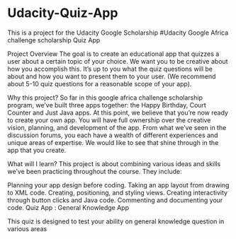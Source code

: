 # Udacity-Quiz-App
This is a project for the Udacity Google Scholarship
#Udacity Google Africa challenge scholarship Quiz App

Project Overview The goal is to create an educational app that quizzes a user about a certain topic of your choice. We want you to be creative about how you accomplish this. It’s up to you what the quiz questions will be about and how you want to present them to your user. (We recommend about 5-10 quiz questions for a reasonable scope of your app).

Why this project? So far in this google africa challenge scholarship program, we’ve built three apps together: the Happy Birthday, Court Counter and Just Java apps. At this point, we believe that you’re now ready to create your own app. You will have full ownership over the creative vision, planning, and development of the app. From what we’ve seen in the discussion forums, you each have a wealth of different experiences and unique areas of expertise. We would like to see that shine through in the app that you create.

What will I learn? This project is about combining various ideas and skills we’ve been practicing throughout the course. They include:

Planning your app design before coding.
Taking an app layout from drawing to XML code.
Creating, positioning, and styling views.
Creating interactivity through button clicks and Java code.
Commenting and documenting your code.
Quiz App : General Knowledge App

This quiz is designed to test your ability on general knowledge question in various areas
